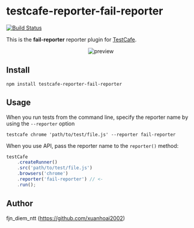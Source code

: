 # testcafe-reporter-fail-reporter
[![Build Status](https://travis-ci.org/xuanhoai2002/testcafe-reporter-fail-reporter.svg)](https://travis-ci.org/xuanhoai2002/testcafe-reporter-fail-reporter)

This is the **fail-reporter** reporter plugin for [TestCafe](http://devexpress.github.io/testcafe).

<p align="center">
    <img src="https://raw.github.com/xuanhoai2002/testcafe-reporter-fail-reporter/master/media/preview.png" alt="preview" />
</p>

## Install

```
npm install testcafe-reporter-fail-reporter
```

## Usage

When you run tests from the command line, specify the reporter name by using the `--reporter` option

```
testcafe chrome 'path/to/test/file.js' --reporter fail-reporter
```


When you use API, pass the reporter name to the `reporter()` method:

```js
testCafe
    .createRunner()
    .src('path/to/test/file.js')
    .browsers('chrome')
    .reporter('fail-reporter') // <-
    .run();
```

## Author
fjn_diem_ntt (https://github.com/xuanhoai2002)
